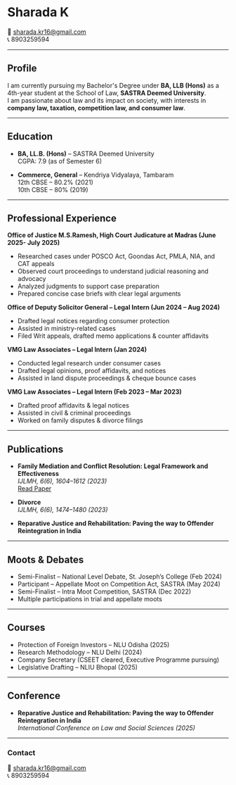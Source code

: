 # Sharada K

📧 [sharada.kr16@gmail.com](mailto:sharada.kr16@gmail.com)  
📞 8903259594  

---

## Profile
I am currently pursuing my Bachelor's Degree under **BA, LLB (Hons)** as a 4th-year student at the School of Law, **SASTRA Deemed University**.  
I am passionate about law and its impact on society, with interests in **company law, taxation, competition law, and consumer law**.

---

## Education
- **BA, LL.B. (Hons)** – SASTRA Deemed University  
  CGPA: 7.9 (as of Semester 6)  

- **Commerce, General** – Kendriya Vidyalaya, Tambaram  
  12th CBSE – 80.2% (2021)  
  10th CBSE – 80% (2019)  

---

## Professional Experience
**Office of Justice M.S.Ramesh, High Court Judicature at Madras (June 2025- July 2025)**
- Researched cases under POSCO Act, Goondas Act, PMLA, NIA, and CAT appeals  
- Observed court proceedings to understand judicial reasoning and advocacy  
- Analyzed judgments to support case preparation  
- Prepared concise case briefs with clear legal arguments
  
**Office of Deputy Solicitor General – Legal Intern (Jun 2024 – Aug 2024)**  
- Drafted legal notices regarding consumer protection  
- Assisted in ministry-related cases  
- Filed Writ appeals, drafted memo applications & counter affidavits  

**VMG Law Associates – Legal Intern (Jan 2024)**  
- Conducted legal research under consumer cases  
- Drafted legal opinions, proof affidavits, and notices  
- Assisted in land dispute proceedings & cheque bounce cases  

**VMG Law Associates – Legal Intern (Feb 2023 – Mar 2023)**  
- Drafted proof affidavits & legal notices  
- Assisted in civil & criminal proceedings  
- Worked on family disputes & divorce filings  

---

## Publications
- **Family Mediation and Conflict Resolution: Legal Framework and Effectiveness**  
  *IJLMH, 6(6), 1604–1612 (2023)*  
  [Read Paper](https://doij.org/10.10000/IJLMH.116282)  

- **Divorce**  
  *IJLMH, 6(6), 1474–1480 (2023)*

- **Reparative Justice and Rehabilitation: Paving the way to Offender Reintegration in India** 

---

## Moots & Debates
- Semi-Finalist – National Level Debate, St. Joseph’s College (Feb 2024)  
- Participant – Appellate Moot on Competition Act, SASTRA (May 2024)  
- Semi-Finalist – Intra Moot Competition, SASTRA (Dec 2022)  
- Multiple participations in trial and appellate moots  

---

## Courses
- Protection of Foreign Investors – NLU Odisha (2025)  
- Research Methodology – NLU Delhi (2024)  
- Company Secretary (CSEET cleared, Executive Programme pursuing)  
- Legislative Drafting – NLIU Bhopal (2025)  

---

## Conference
- **Reparative Justice and Rehabilitation: Paving the way to Offender Reintegration in India**  
  *International Conference on Law and Social Sciences (2025)*  

---

### Contact
📧 [sharada.kr16@gmail.com](mailto:sharada.kr16@gmail.com)  
📞 8903259594  
